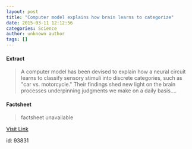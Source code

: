 ```yaml
---
layout: post
title: "Computer model explains how brain learns to categorize"
date: 2015-03-11 12:12:56
categories: Science
author: unknown author
tags: []
---
```



#### Extract
>A computer model has been devised to explain how a neural circuit learns to classify sensory stimuli into discrete categories, such as "car vs. motorcycle." Their findings shed new light on the brain processes underpinning judgments we make on a daily basis....

#### Factsheet
>factsheet unavailable

[Visit Link](http://feeds.sciencedaily.com/~r/sciencedaily/~3/LvTcGflHh_c/150311081256.htm)

id:   93831


